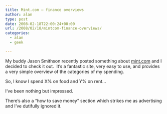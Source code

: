 ```yaml
---
title: Mint.com – finance overviews
author: alan
type: post
date: 2008-02-18T22:00:24+00:00
url: /2008/02/18/mintcom-finance-overviews/
categories:
  - alan
  - geek

---
```

My buddy Jason Smithson recently posted something about [mint.com][1] and I decided to check it out.&nbsp; It&#8217;s a fantastic site, very easy to use, and provides a very simple overview of the categories of my spending.

So, I know I spend X% on food and Y% on rent&#8230;

I&#8217;ve been nothing but impressed.

There&#8217;s also a &#8220;how to save money&#8221; section which strikes me as advertising and I&#8217;ve dutifully ignored it.


 [1]: http://www.mint.com/
